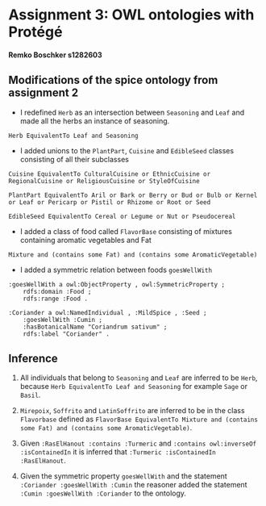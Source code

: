 # Assignment 3: OWL ontologies with Protégé

#### Remko Boschker s1282603

## Modifications of the spice ontology from assignment 2

* I redefined ``Herb`` as an intersection between ``Seasoning`` and ``Leaf`` and made all the herbs an instance of seasoning.

````
Herb EquivalentTo Leaf and Seasoning
````

* I added unions to the ``PlantPart``, ``Cuisine`` and ``EdibleSeed`` classes consisting of all their subclasses

````
Cuisine EquivalentTo CulturalCuisine or EthnicCuisine or RegionalCuisine or ReligiousCuisine or StyleOfCuisine
````

````
PlantPart EquivalentTo Aril or Bark or Berry or Bud or Bulb or Kernel or Leaf or Pericarp or Pistil or Rhizome or Root or Seed
````

````
EdibleSeed EquivalentTo Cereal or Legume or Nut or Pseudocereal
````

* I added a class of food called ``FlavorBase`` consisting of mixtures containing aromatic vegetables and Fat

````
Mixture and (contains some Fat) and (contains some AromaticVegetable)
````

* I added a symmetric relation between foods ``goesWellWith``

````
:goesWellWith a owl:ObjectProperty , owl:SymmetricProperty ;
	rdfs:domain :Food ;
	rdfs:range :Food .

:Coriander a owl:NamedIndividual , :MildSpice , :Seed ;
	:goesWellWith :Cumin ;
	:hasBotanicalName "Coriandrum sativum" ;
	rdfs:label "Coriander" .
````

## Inference

1. All individuals that belong to ``Seasoning`` and ``Leaf`` are inferred to be ``Herb``, because ``Herb EquivalentTo Leaf and Seasoning`` for example ``Sage`` or ``Basil``.

2. ``Mirepoix``, ``Soffrito`` and ``LatinSoffrito`` are inferred to be in the class ``Flavorbase`` defined as ``FlavorBase EquivalentTo Mixture and (contains some Fat) and (contains some AromaticVegetable)``.

3. Given ``:RasElHanout :contains :Turmeric`` and ``:contains owl:inverseOf :isContainedIn`` it is inferred that ``:Turmeric :isContainedIn :RasElHanout``.

4. Given the symmetric property ``goesWellWith`` and the statement ``:Coriander :goesWellWith :Cumin`` the reasoner added the statement ``:Cumin :goesWellWith :Coriander`` to the ontology.
